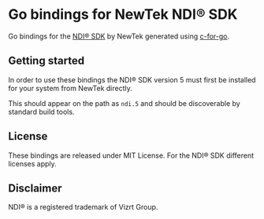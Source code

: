 # Go bindings for NewTek NDI® SDK

Go bindings for the [NDI® SDK](https://ndi.tv/sdk/) by NewTek generated using [c-for-go](https://github.com/xlab/c-for-go).

## Getting started
In order to use these bindings the NDI® SDK version 5 must first be installed for your system from NewTek directly.

This should appear on the path as `ndi.5` and should be discoverable by standard build tools.

## License
These bindings are released under MIT License. For the NDI® SDK
different licenses apply.

## Disclaimer
NDI® is a registered trademark of Vizrt Group.